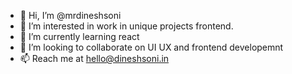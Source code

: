 - 👋 Hi, I’m @mrdineshsoni
- 👀 I’m interested in work in unique projects frontend.
- 🌱 I’m currently learning react
- 💞️ I’m looking to collaborate on UI UX and frontend developemnt
- 📫 Reach me at hello@dineshsoni.in

<!---
mrdineshsoni/mrdineshsoni is a ✨ special ✨ repository because its `README.md` (this file) appears on your GitHub profile.
You can click the Preview link to take a look at your changes.
--->
